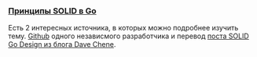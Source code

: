 ### [Принципы SOLID в Go](https://github.com/MaksimDzhangirov/practicalSolid)

Есть 2 интересных источника, в которых можно подробнее изучить тему. [Github](https://github.com/MaksimDzhangirov/practicalSolid) одного независмого разработчика и перевод [поста SOLID Go Design из блога Dave Chene](https://habr.com/ru/articles/348852/).
